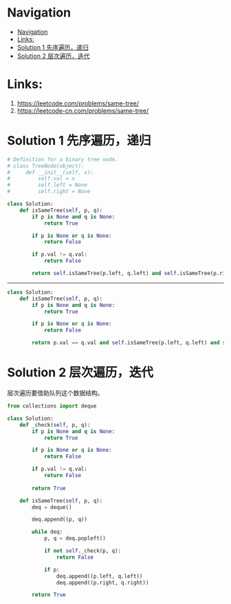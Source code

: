 # Navigation
- [Navigation](#navigation)
- [Links:](#links)
- [Solution 1 先序遍历，递归](#solution-1-%e5%85%88%e5%ba%8f%e9%81%8d%e5%8e%86%e9%80%92%e5%bd%92)
- [Solution 2 层次遍历，迭代](#solution-2-%e5%b1%82%e6%ac%a1%e9%81%8d%e5%8e%86%e8%bf%ad%e4%bb%a3)

# Links:
1. https://leetcode.com/problems/same-tree/
2. https://leetcode-cn.com/problems/same-tree/


# Solution 1 先序遍历，递归
```python
# Definition for a binary tree node.
# class TreeNode(object):
#     def __init__(self, x):
#         self.val = x
#         self.left = None
#         self.right = None

class Solution:
    def isSameTree(self, p, q):
        if p is None and q is None:
            return True

        if p is None or q is None:
            return False

        if p.val != q.val:
            return False

        return self.isSameTree(p.left, q.left) and self.isSameTree(p.right, q.right)
```
---
```python
class Solution:
    def isSameTree(self, p, q):
        if p is None and q is None:
            return True

        if p is None or q is None:
            return False

        return p.val == q.val and self.isSameTree(p.left, q.left) and self.isSameTree(p.right, q.right)
```


# Solution 2 层次遍历，迭代
层次遍历要借助队列这个数据结构。
```python
from collections import deque

class Solution:
    def _check(self, p, q):
        if p is None and q is None:
            return True

        if p is None or q is None:
            return False

        if p.val != q.val:
            return False
    
        return True

    def isSameTree(self, p, q):
        deq = deque()

        deq.append((p, q))

        while deq:
            p, q = deq.popleft()

            if not self._check(p, q):
                return False

            if p:
                deq.append((p.left, q.left))
                deq.append((p.right, q.right))

        return True
```